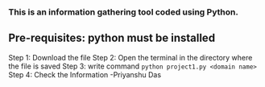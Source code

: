 ### This is an information gathering tool coded using Python.

## Pre-requisites: **python** must be installed

Step 1: Download the file
Step 2: Open the terminal in the directory where the file is saved
Step 3: write command `python project1.py <domain name>`
Step 4: Check the Information
-Priyanshu Das